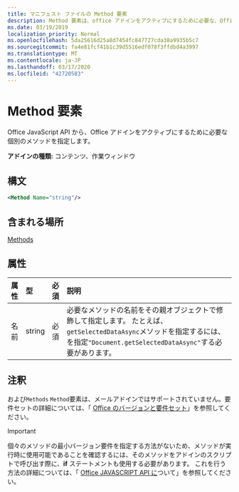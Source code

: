```yaml
---
title: マニフェスト ファイルの Method 要素
description: Method 要素は、office アドインをアクティブにするために必要な、Office JavaScript API からの個別のメソッドを指定します。
ms.date: 03/19/2019
localization_priority: Normal
ms.openlocfilehash: 5da25616d25a8d7454fc847727cda38a9935b5c7
ms.sourcegitcommit: fa4e81fcf41b1c39d5516edf078f3ffdbd4a3997
ms.translationtype: MT
ms.contentlocale: ja-JP
ms.lasthandoff: 03/17/2020
ms.locfileid: "42720583"
---
```

# <a name="method-element"></a>Method 要素

Office JavaScript API から、Office アドインをアクティブにするために必要な個別のメソッドを指定します。

**アドインの種類:** コンテンツ、作業ウィンドウ

## <a name="syntax"></a>構文

```XML
<Method Name="string"/>
```

## <a name="contained-in"></a>含まれる場所

[Methods](methods.md)

## <a name="attributes"></a>属性

|**属性**|**型**|**必須**|**説明**|
|:-----|:-----|:-----|:-----|
|名前|string|必須|必要なメソッドの名前をその親オブジェクトで修飾して指定します。 たとえば、 `getSelectedDataAsync`メソッドを指定するには、を指定`"Document.getSelectedDataAsync"`する必要があります。|

## <a name="remarks"></a>注釈

および`Methods` `Method`要素は、メールアドインではサポートされていません。要件セットの詳細については、「 [Office のバージョンと要件セット](../../develop/office-versions-and-requirement-sets.md)」を参照してください。

> [!IMPORTANT]
> 個々のメソッドの最小バージョン要件を指定する方法がないため、メソッドが実行時に使用可能であることを確認するには、そのメソッドをアドインのスクリプトで呼び出す際に、**if** ステートメントも使用する必要があります。 これを行う方法の詳細については、「 [Office JAVASCRIPT API に](../../develop/understanding-the-javascript-api-for-office.md)ついて」を参照してください。
